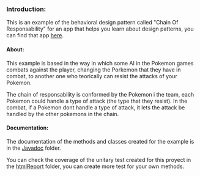 ### Introduction:
This is an example of the behavioral design pattern called "Chain Of Responsability" for an app that helps you learn about design patterns, you can find that app [here](https://github.com/JoseMartinez117/AppPatrones "here").

#### About: 
This example is based in the way in which some AI in the Pokemon games combats against the player, changing the Porkemon that they have in combat, to another one who teorically can resist the attacks of your Pokemon.

The chain of responsability is conformed by the Pokemon i the team, each Pokemon could handle a type of attack (the type that they resist). In the combat, if a Pokemon dont handle a type of attack, it lets the attack be handled by the other pokemons in the chain.

#### Documentation: 
The documentation of the methods and classes created for the example is in the [Javadoc](https://github.com/BloodSlayer-404/ChainOfResponsability/tree/master/JavaDoc "Javadoc") folder. 

You can check the coverage of the unitary test created for this proyect in the [htmlReport](https://github.com/BloodSlayer-404/ChainOfResponsability/tree/master/htmlReport "htmlReport") folder, you can create more test for your own methods.
